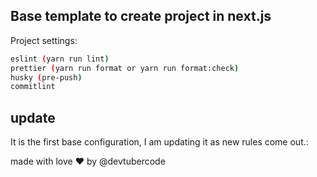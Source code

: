 ## Base template to create project in next.js

Project settings:

```bash
eslint (yarn run lint)
prettier (yarn run format or yarn run format:check)
husky (pre-push)
commitlint
```


## update

It is the first base configuration, I am updating it as new rules come out.:

made with love ❤️ by @devtubercode


